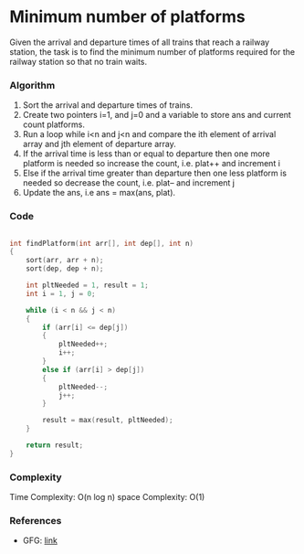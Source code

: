 # Minimum number of platforms

Given the arrival and departure times of all trains that reach a railway station, the task is to find the minimum number of platforms required for the railway station so that no train waits.

### Algorithm

1. Sort the arrival and departure times of trains.
2. Create two pointers i=1, and j=0 and a variable to store ans and current count platforms.
3. Run a loop while i<n and j<n and compare the ith element of arrival array and jth element of departure array.
4. If the arrival time is less than or equal to departure then one more platform is needed so increase the count, i.e. plat++ and increment i
5. Else if the arrival time greater than departure then one less platform is needed so decrease the count, i.e. plat– and increment j
6. Update the ans, i.e ans = max(ans, plat).

### Code

```cpp

int findPlatform(int arr[], int dep[], int n)
{
    sort(arr, arr + n);
    sort(dep, dep + n);

    int pltNeeded = 1, result = 1;
    int i = 1, j = 0;

    while (i < n && j < n)
    {
        if (arr[i] <= dep[j])
        {
            pltNeeded++;
            i++;
        }
        else if (arr[i] > dep[j])
        {
            pltNeeded--;
            j++;
        }

        result = max(result, pltNeeded);
    }

    return result;
}
```

### Complexity

Time Complexity: O(n log n)
space Complexity: O(1)

### References

- GFG: [link](https://www.geeksforgeeks.org/minimum-number-platforms-required-railwaybus-station/)
